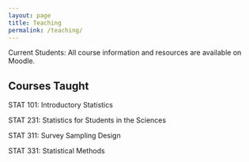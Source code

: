 ```yaml
---
layout: page
title: Teaching
permalink: /teaching/
---
```


Current Students: All course information and resources are available on Moodle.


## Courses Taught

STAT 101: Introductory Statistics

STAT 231: Statistics for Students in the Sciences

STAT 311: Survey Sampling Design

STAT 331: Statistical Methods

